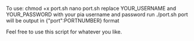 To use:
chmod +x port.sh
nano port.sh
replace YOUR_USERNAME and YOUR_PASSWORD with your pia username and password
run ./port.sh
port will be output in {"port":PORTNUMBER} format


Feel free to use this script for whatever you like.
